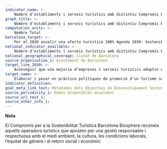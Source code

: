 ```yaml
---
indicator_name: >-
    Nombre d’establiments i serveis turístics amb distintiu Compromís Biosphere
graph_title: >-
    Nombre d’establiments i serveis turístics amb distintiu Compromís Biosphere
computation_units: >-
    Nombre Total
barcelona_target: >-
    Per al 2030 assolir una oferta turística 100% Agenda 2030: Sostenible, segura i d’alta qualitat
national_indicator_available: >-
    Nombre d’establiments i serveis turístics amb distintiu Compromís Biosphere
national_geographical_coverage: Ciutat de Barcelona
source_organisation_1: Ajuntament de Barcelona
target_line_2030: >-
    Aconseguir que una majoria d’empreses i serveis turístics adoptin el distintiu Compromís Biosphere: Superior al 50%
target_name: >-
    Elaborar i posar en pràctica polítiques de promoció d’un turisme sostenible que creï ocupació i promogui la cultura i els productes locals
indicator_definition:
goal_meta_link_text: Metadades dels Objectius de Desenvolupament Sostenible de les Nacions Unides (pdf 894kB)
source_periodicity_1: Dades disponibles anualment
source_url_text_1:
source_other_info_1: 
---
```

**Nota**

El Compromís per a la Sostenibilitat Turística Barcelona Biosphere reconeix aquells operadors turístics que aposten per una gestió responsable i respectuosa amb el medi ambient, la cultura, les condicions laborals, l’equitat de gènere i el retorn social i econòmic
